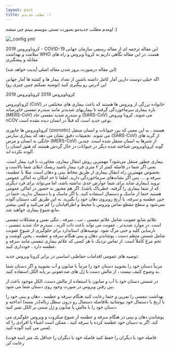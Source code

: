 ```yaml
---
layout: post
title: مطلب جدیدم :)
---
```


اومدم مطلب جدیدمو بصورت تستی بنویسم ببینم چی میشه :)

![_config.yml](https://files.virgool.io/upload/users/45903/posts/uyz940hkbmkj/xrezs6s4zbr7.png)

کروناویروس 2019 - COVID-19
این مقاله ترجمه ای از مقاله رسمی سازمان جهانی سلامت و بهداشت WHO هست. در این مقاله نگاهی داریم به کرونا ویروس و راه های مقابله و پیشگیری

(این مقاله درصورت بروز شدن مقاله اصلی آپدیت خواهد شد)

اگه خیلی دوست دارین آمار کامل داشته باشین از تعداد بیمار ها و کشته ها آمار جهانی این آدرس رو پیگیری کنید (توصیه نمیکنم چنین چیزی رو)

کروناویروس 2019
کروناویروس 2019


کروناویروس (CoV) خانواده بزرگی از ویروس ها هستند که باعث بیماری های مختلفی در بازه بیماری سرماخوردگی گرفته تا بیماریهای شدیدتر مانند سندرم تنفسی خاورمیانه (MERS-CoV) و سندرم شدید تنفسی حاد (SARS-CoV) می شوند. کرونا ویروس nCOV نوعی جدید است که قبلاً در انسان دیده نشده است.

کروناویروس ها جانوری (zoonotic) هستند ، به این معنی که بین حیوانات و انسان منتقل می شوند. تحقیقات دقیق نشان می دهد که بیماری سارس (SARS-CoV) از گربه های خانگی به انسان و مرس (MERS-CoV) از شترها به انسان منتقل شده است. چندین گونه کروناویروس شناخته شده دیگر در حیوانات در حال گردش هستند که هنوز انسان را آلوده نکرده اند.

بیماری چطور منتقل می‌شود؟
مهمترین روش انتقال بیماری، مجاورت با فرد بیمار است. یعنی اگر شما در فاصله کمتر از ۲ متری فرد بیمار باشید ریسک ابتلای شما بالاست و بخصوص مهمترین راه انتقال بیماری از طریق مخاط بینی و دهان است. مثلا با عطسه، سرفه و ….
پس اگر نشانه‌های سرماخوردگی دارید، لطفا تا حد امکان به اماکن عمومی نروید (بیماری شاید برای شما عوارض جدی نداشته باشد، اما می‌تواند برای فرد دیگری که از شما بیماری را گرفته، خطرناک باشد). اگر هم مجبور به حضور در اماکن عمومی هستید حتما از ماسک و دستمال استفاده کنید. یا اگر ماسک و یا دستمال ندارید، حتما در حین عطسه و سرفه، با آرنج روبروی دهان خود را بگیرید. به این طریق کف دستتان آلوده نمی‌شود و سطح مقطع تماس ویروس با محیط و اطرافیانتان را کم می‌کنید و کمی بیشتر مانع شیوع بیماری خواهید شد.

علائم شایع عفونت شامل علائم تنفسی ، تب ، سرفه ، تنگی نفس و مشکلات تنفسی است. در موارد شدیدتر ، عفونت می تواند باعث ذات الریه ، سندرم حاد شدید تنفسی ، نارسایی کلیه و حتی مرگ شود.
توصیه‌های استاندارد برای جلوگیری از شیوع عفونت شامل شستن منظم دست ، پوشاندن دهان و بینی هنگام سرفه و عطسه ، پختن گوشت و تخم مرغ کاملاً است. از تماس نزدیک با هر کسی که علائم بیماری تنفسی مانند سرفه و عطسه دارد ، خودداری کنید.

توصیه های عمومی
اقدامات حفاظتی اساسی در برابر کرونا ویروس جدید:


مرتباً دستان خود را بشویید
دستان خود را مرتباً با صابون و آب بشویید و اگر دستان شما به وضوح کثیف نیست ، از مالش دست با ژل های ضدعفونی بر پایه الکل استفاده کنید.

در شستن دستان خود با آب و صابون یا استفاده از مالش دست، الکل موجود باعث از بین رفتن ویروس در صورت وجود روی دستان شما می شود.

بهداشت تنفسی را تمرین و حتما رعایت کنید
هنگام سرفه و عطسه ، دهان و بینی خود را با آرنج یا دستمال خود بپوشانید بلافاصله دستمال رو درون سطل زباله(در بسته) انداخته و دستان خود را با مالش یا صابون و ژل مبتنی بر الکل تمیز کنید.

پوشاندن دهان و بینی در هنگام سرفه و عطسه از شیوع میکروب و ویروس جلوگیری می کند. اگر به دستان خود عطسه کرده یا سرفه کنید ، ممکن است اشیاء یا افرادی را که لمس می کنید آلوده کنید.

فاصله خود با دیگران را حفظ کنید
فاصله خود با دیگران را حداقل یک متر (سه فوت) رعایت کن
